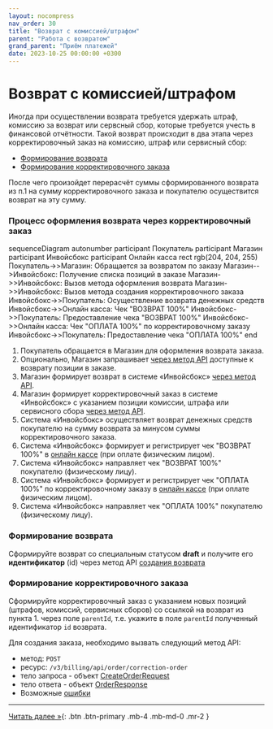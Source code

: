 ```yaml
---
layout: nocompress
nav_order: 30
title: "Возврат с комиссией/штрафом"
parent: "Работа с возвратом"
grand_parent: "Приём платежей"
date: 2023-10-25 00:00:00 +0300
---
```


# Возврат с комиссией/штрафом

Иногда при осуществлении возврата требуется удержать штраф, комиссию за возврат или сервсный сбор, которые требуется учесть в финансовой отчётности.
Такой возврат происходит в два этапа через корректировочный заказ на комиссию, штраф или сервисный сбор:
- [Формирование возврата](#создание-возврата)
- [Формирование корректировочного заказа](#создание-корректировочного-заказа)

После чего произойдет перерасчёт суммы сформированного возврата из п.1 на сумму корректировочного заказа и покупателю осуществится возврат на эту сумму.

### Процесс оформления возврата через корректировочный заказ

<div class="mermaid">
sequenceDiagram
    autonumber
    participant Покупатель
    participant Магазин
    participant Инвойсбокс 
    participant Онлайн касса
    rect rgb(204, 204, 255)
      Покупатель->>Магазин: Обращается за возвратом по заказу
      Магазин-->Инвойсбокс: Получение списка позиций в заказе
      Магазин->>Инвойсбокс: Вызов метода оформления возврата
      Магазин->>Инвойсбокс: Вызов метода создания корректировочного заказа
      Инвойсбокс->>Покупатель: Осуществление возврата денежных средств
      Инвойсбокс->>Онлайн касса: Чек "ВОЗВРАТ 100%"
      Инвойсбокс->>Покупатель: Предоставление чека "ВОЗВРАТ 100%"
      Инвойсбокс->>Онлайн касса: Чек "ОПЛАТА 100%" по корректировочному заказу
      Инвойсбокс->>Покупатель: Предоставление чека "ОПЛАТА 100%"
    end
</div>

1. Покупатель обращается в Магазин для оформления возврата заказа.
1. Опционально, Магазин запрашивает [через метод API](/docs/merchant/refund/get/) доступные к возврату позиции в заказе.
1. Магазин формирует возврат в системе &laquo;Инвойсбокс&raquo; [через метод API](/docs/merchant/refund/create/).
1. Магазин формирует корректировочный заказ в системе &laquo;Инвойсбокс&raquo; с указанием позиции комиссии, штрафа или сервисного сбора [через метод API](/docs/merchant/refund/create/).
1. Система &laquo;Инвойсбокс&raquo; осуществляет возврат денежных средств покупателю на сумму возврата за минусом суммы корректировочного заказа.
1. Система &laquo;Инвойсбокс&raquo; формирует и регистрирует чек "ВОЗВРАТ 100%" в [онлайн кассе](/docs/merchant/fz54/) (при оплате физическим лицом).
1. Система &laquo;Инвойсбокс&raquo; направляет чек "ВОЗВРАТ 100%" покупателю (физическому лицу).
1. Система &laquo;Инвойсбокс&raquo; формирует и регистрирует чек "ОПЛАТА 100%" по корректировочному заказу в [онлайн кассе](/docs/merchant/fz54/) (при оплате физическим лицом).
1. Система &laquo;Инвойсбокс&raquo; направляет чек "ОПЛАТА 100%" покупателю (физическому лицу).


### Формирование возврата

Сформируйте возврат со специальным статусом **draft** и получите его **идентификатор** (id) через метод API [создания возврата](/docs/merchant/refund/create/)

### Формирование корректировочного заказа

Сформируйте корректировочный заказ с указанием новых позиций (штрафов, комиссий, сервисных сборов) со ссылкой на возврат из пункта 1. через поле `parentId`,
т.е. укажите в поле `parentId` полученный идентификатор `id` возврата.


Для создания заказа, необходимо вызвать следующий метод API:
- метод: `POST`
- ресурс: `/v3/billing/api/order/correction-order`
- тело запроса - объект [CreateOrderRequest](/docs/merchant/order/create/#createorderrequest)
- тело ответа - объект [OrderResponse](/docs/merchant/order/create/#orderresponse)
- Возможные [ошибки](/docs/dictionary/error/)

---

[Читать далее &raquo;](/docs/merchant/notification){: .btn .btn-primary .mb-4 .mb-md-0 .mr-2 }

